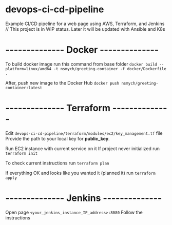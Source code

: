 # devops-ci-cd-pipeline
Example CI/CD pipeline for a web page using AWS, Terraform, and Jenkins
// This project is in WIP status. Later it will be updated with Ansible and K8s

# -------------- Docker -------------- #
To build docker image run this command from base folder
`docker build --platform=linux/amd64 -t nsmych/greeting-container -f docker/Dockerfile .`

After, push new image to the Docker Hub
`docker push nsmych/greeting-container:latest`

# -------------- Terraform -------------- #

Edit `devops-ci-cd-pipeline/terraform/modules/ec2/key_management.tf` file
Provide the path to your local key for **public_key**.

Run EC2 instance with current service on it
If project never initialized run
`terraform init`

To check current instructions run
`terraform plan`

If everything OK and looks like you wanted it (planned it) run
`terraform apply`

# -------------- Jenkins -------------- #

Open page `<your_jenkins_instance_IP_address>:8080`
Follow the instructions
